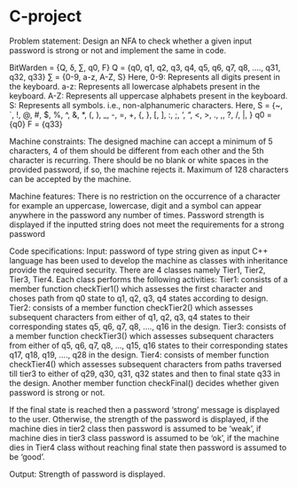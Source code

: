 # C-project
Problem statement:
Design an NFA to check whether a given input password is strong or not and implement the same in code.

BitWarden = {Q, δ, ∑, q0, F}
Q = {q0, q1, q2, q3, q4, q5, q6, q7, q8, …., q31, q32, q33}
∑ = {0-9, a-z, A-Z, S}
       Here, 
0-9: Represents all digits present in the keyboard.
a-z: Represents all lowercase alphabets present in the keyboard.
A-Z: Represents all uppercase alphabets present in the keyboard.	
S: Represents all symbols. i.e., non-alphanumeric characters. Here,
 S = {~, `, !, @, #, $, %, ^, &, *, (, ), _, -, =, +, {, }, [, ], :, ;, ‘, “, <, >, ., ,, ?, /, |, \}
q0 = {q0}
F = {q33}

Machine constraints:
The designed machine can accept a minimum of 5 characters, 4 of them should be different from each other and the 5th character is recurring. 
There should be no blank or white spaces in the provided password, if so, the machine rejects it.
Maximum of 128 characters can be accepted by the machine.

Machine features:
There is no restriction on the occurrence of a character for example an uppercase, lowercase, digit and a symbol can appear anywhere in the password any number of times.
Password strength is displayed if the inputted string does not meet the requirements for a strong password

Code specifications:
	Input: password of type string given as input
C++ language has been used to develop the machine as classes with inheritance provide the required security.
There are 4 classes namely Tier1, Tier2, Tier3, Tier4. Each class performs the following activities:
Tier1: consists of a member function checkTier1() which assesses the first character and choses path from q0 state to q1, q2, q3, q4 states according to design. 
Tier2: consists of a member function checkTier2() which assesses subsequent characters from either of q1, q2, q3, q4 states to their corresponding states q5, q6, q7, q8, …., q16 in the design. 
Tier3: consists of a member function checkTier3() which assesses subsequent characters from either of q5, q6, q7, q8, …, q15, q16 states to their corresponding states q17, q18, q19, …., q28 in the design.
Tier4: consists of member function checkTier4() which assesses subsequent characters from paths traversed till tier3 to either of q29, q30, q31, q32 states and then to final state q33 in the design. Another member function checkFinal() decides whether given password is strong or not.  

If the final state is reached then a password ‘strong’ message is displayed to the user. Otherwise, the strength of the password is displayed, if the machine dies in tier2 class then password is assumed to be ‘weak’, if machine dies in tier3 class password is assumed to be ‘ok’, if the machine dies in Tier4 class without reaching final state then password is assumed to be ‘good’.

Output: Strength of password is displayed.
